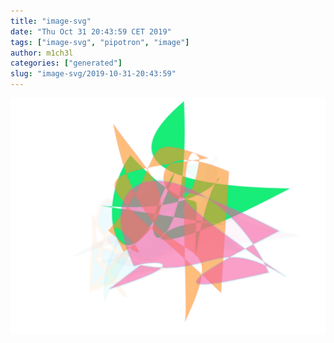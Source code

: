 ```yaml
---
title: "image-svg"
date: "Thu Oct 31 20:43:59 CET 2019"
tags: ["image-svg", "pipotron", "image"]
author: m1ch3l
categories: ["generated"]
slug: "image-svg/2019-10-31-20:43:59"
---
```


![](image.svg)
